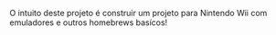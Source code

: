 O intuito deste projeto é construir um projeto para Nintendo Wii com emuladores e outros homebrews basícos!
